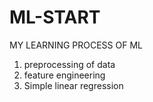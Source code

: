 # ML-START
MY LEARNING PROCESS OF ML
1. preprocessing of data
2. feature engineering
3. Simple linear regression
